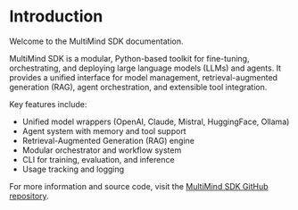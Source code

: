 # Introduction

Welcome to the MultiMind SDK documentation.

MultiMind SDK is a modular, Python-based toolkit for fine-tuning, orchestrating, and deploying large language models (LLMs) and agents. It provides a unified interface for model management, retrieval-augmented generation (RAG), agent orchestration, and extensible tool integration.

Key features include:
- Unified model wrappers (OpenAI, Claude, Mistral, HuggingFace, Ollama)
- Agent system with memory and tool support
- Retrieval-Augmented Generation (RAG) engine
- Modular orchestrator and workflow system
- CLI for training, evaluation, and inference
- Usage tracking and logging

For more information and source code, visit the [MultiMind SDK GitHub repository](https://github.com/multimindlabs/multimind-sdk). 